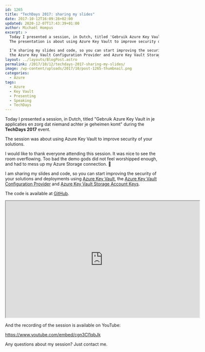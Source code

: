 ```yaml
---
id: 1265
title: "TechDays 2017: sharing my slides"
date: 2017-10-12T16:09:28+02:00
updated: 2020-12-07T17:43:39+01:00
author: Michaël Hompus
excerpt: >
  Today I presented a session, in Dutch, titled 'Gebruik Azure Key Vault in je applicaties en zorg dat niemand achter je geheimen komt' during the TechDays 2017 event.
  The presentation is about using Azure Key Vault to improve security of your solutions.

  I’m sharing my slides and code, so you can start improving the security of your solutions and deployments using Azure Key Vault,
  the Azure Key Vault Configuration Provider and Azure Key Vault Storage Account Keys.
layout: ../layouts/BlogPost.astro
permalink: /2017/10/12/techdays-2017-sharing-my-slides/
image: /wp-content/uploads/2017/10/post-1265-thumbnail.png
categories:
  - Azure
tags:
  - Azure
  - Key Vault
  - Presenting
  - Speaking
  - TechDays
---
```


Today I presented a session, in Dutch, titled
"<span lang="nl">Gebruik Azure Key Vault in je applicaties en zorg dat niemand achter je geheimen komt</span>"
during the **TechDays 2017** event.

The session was about using Azure Key Vault to improve security of your solutions.

<!--more-->

I would like to thank everyone attending this session. It was nice to see the room overflowing.
Too bad the demo gods did not feel worshipped enough, and had to mess up my Azure Storage connection. 🫤

I am sharing my slides and code,
so you can start improving the security of your solutions and deployments using [Azure Key Vault](https://azure.microsoft.com/products/key-vault/),
the [Azure Key Vault Configuration Provider](https://learn.microsoft.com/aspnet/core/security/key-vault-configuration) and
[Azure Key Vault Storage Account Keys](https://learn.microsoft.com/azure/key-vault/secrets/overview-storage-keys).

The code is available at [GitHub](https://github.com/eNeRGy164/TechDays2017NL).

<iframe src="https://onedrive.live.com/embed?cid=2D38DB8234B02DA9&resid=2D38DB8234B02DA9%211423738&authkey=APUU1hJn3MqZEU4&em=2" width="635" height="381" loading="lazy" lang="nl"></iframe>

And the recording of the session is available on YouTube:

<https://www.youtube.com/embed/cgn3Cl1qbJk>

Any questions about my session? Just contact me.
